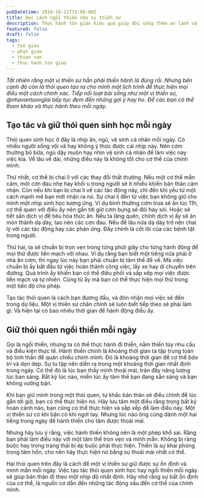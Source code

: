 ```yaml
---
pubDatetime: 2018-10-11T15:00:00Z
title: Học cách ngồi thiền như vị thiền sư
description: Thực hành tôn giáo hiệu quả giúp đời sống thêm an lành và hạnh phúc, giác ngộ nhiều điều hữu ích để đem lại năng lượng tích cực cho bản thân, và giá trị đẹp cho cộng đồng.
featured: false
draft: false
tags:
  - ton giao
  - phat giao
  - thien van
  - thuc hanh ton giao
---
```


_Tất nhiên rằng một vị thiền sư hẳn phải thiền hành là đúng rồi. Nhưng bên cạnh đó còn là thói quen tạo ra cho mình một lịch trình để thực hiện mọi điều một cách chính xác. Tiếp nối loạt bài sống như một vị thiền sư, @nhavantuonglai tiếp tục đem đến những gợi ý hay ho. Để các bạn có thể tham khảo và thực hành theo mỗi ngày._

## Tạo tác và giữ thói quen sinh học mỗi ngày

Thói quen sinh học ở đây là nhịp ăn, ngủ, vệ sinh cá nhân mỗi ngày. Có nhiều người sống vội vã hay không ý thức được cái nhịp này. Nên cơm thường bỏ bữa, ngủ dậy muộn hay nhịn vệ sinh cá nhân để làm việc này việc kia. Về lâu về dài, những điều này là không tốt cho cơ thể của chính mình.

Thứ nhất, cơ thể bị chai lì với các thay đổi thất thường. Nếu một cơ thể mẫn cảm, một cơn đau nhẹ hay khối u trong người sẽ ít nhiều khiến bản thân cảm nhận. Còn nếu khi bạn bị chai lì về các tác động này, chỉ đến khi yếu tử một cách mạnh mẽ bạn mới nhận ra nó. Sự chai lì đến từ việc bạn không giữ cho mình một nhịp sinh học tương ứng. Ví dụ bình thường cơm trưa sẽ ăn lúc 11h, cơ thể quen với điều ấy nên gần tới giờ cơm bụng sẽ đói hay sôi. Hoặc sẽ tiết sắn dịch vị để tiêu hóa thức ăn. Nếu ta lãng quên, chính dịch vị ấy sẽ ăn mòn thành dạ dày, tạo nên các cơn đau. Nếu để lâu nữa dạ dày trở nên chai lỳ với các tác động hay các phản ứng. Đấy chính là cốt lõi của các bệnh tật trong người.

Thứ hai, ta sẽ chuẩn bị trọn vẹn trong từng phút giây cho từng hành động để mọi thứ được liền mạch với nhau. Ví dụ rằng bạn biết một tiếng nữa phải ở nhà ăn cơm, thì ngay lúc này bạn phải chuẩn bị tâm thế để về. Mà việc chuẩn bị ấy bắt đầu từ việc hoàn thành công việc, lấy xe hay di chuyển trên đường. Quá trình ấy khiến bạn có thể điều phối và sắp xếp mọi việc được liền mạch và tự nhiên. Cũng từ ấy mà bạn có thể thực hiện mọi thứ trong một tiến độ cho phép.

Tạo tác thói quen là cách bạn đương đầu, và đón nhận mọi việc sẽ đến trong dự liệu. Một vị thiền sư chân chính sẽ luôn biết tiếp theo sẽ phải làm gì. Và hiện tại có bao nhiêu thời gian để hành động điều ấy.

## Giữ thói quen ngồi thiền mỗi ngày

Gọi là ngồi thiền, nhưng ta có thể thực hành đi thiền, nằm thiền tùy nhu cầu và điều kiện thực tế. Hành thiền chính là khoảng thời gian ta tập trung toàn bộ tinh thần để quán chiếu chính mình. Đó là khoảng thời gian để cơ thể _bảo trì_ và dọn dẹp. Sự tu tập nên diễn ra trong một khoảng thời gian nhất định trong ngày. Có thể đó là lúc bạn thấy mình thoải mái, tràn đầy năng lượng lúc ban sáng. Bất kỳ lúc nào, miễn lúc ấy tâm thế bạn đang sẵn sàng và bạn không vướng bận.

Khi bạn giữ mình trong một thói quen, tự khắc bản thân sẽ điều chỉnh để lúc gần tới giờ, bạn có thể thực hiện nó. Hãy lưu tâm một điều rằng trong bất kỳ hoàn cảnh nào, bạn cũng có thể thực hiện và sắp xếp để làm điều này. Một vị thiền sư có khi bận có khi ngơi tay. Nhưng lúc nào ông cũng dành một hai tiếng trong ngày để hành thiền cho tâm được thoải mái.

Nhưng hãy lưu ý rằng, việc hành thiền không nên là một phép khổ sai. Rằng bạn phải làm điều này với một tâm thế trọn vẹn và minh mẫn. Không bị ràng buộc hay trong trạng thái bị ép buộc phải thực hiện. Thiền là sự khai phóng trong tâm hồn, cho nên hãy thực hiện nó bằng sự thoải mái nhất có thể.

Hai thói quen trên đây là cách để một vị thiền sư giữ được sự ổn định và minh mẫn mỗi ngày. Việc tạo tác thói quen sinh học hay ngồi thiền mỗi ngày sẽ giúp bản thân đi theo một nhịp độ nhất định. Hãy nhớ rằng sự bất ổn định của cơ thể, là nguồn cơ dẫn đến những tác động xấu đến cơ thể của chính mình.

